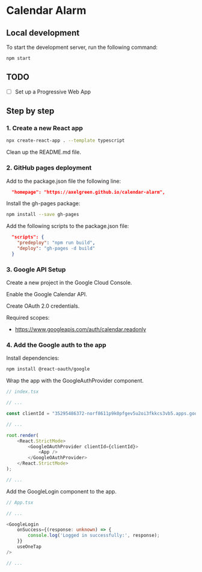 # Calendar Alarm

## Local development

To start the development server, run the following command:

```bash
npm start
```

## TODO

- [ ] Set up a Progressive Web App

## Step by step

### 1. Create a new React app

```bash
npx create-react-app . --template typescript
```

Clean up the README.md file.

### 2. GitHub pages deployment

Add to the package.json file the following line:

```json
  "homepage": "https://axelgreen.github.io/calendar-alarm",
```

Install the gh-pages package:

```bash
npm install --save gh-pages
```

Add the following scripts to the package.json file:

```json
  "scripts": {
    "predeploy": "npm run build",
    "deploy": "gh-pages -d build"
  }
```

### 3. Google API Setup

Create a new project in the Google Cloud Console.

Enable the Google Calendar API.

Create OAuth 2.0 credentials.

Required scopes:

- https://www.googleapis.com/auth/calendar.readonly

### 4. Add the Google auth to the app

Install dependencies:

```bash
npm install @react-oauth/google
```

Wrap the app with the GoogleAuthProvider component.

```typescript
// index.tsx

// ...

const clientId = "35295486372-norf8611p9k0pfgev5u2oi3fkkcs3vb5.apps.googleusercontent.com";

// ...

root.render(
    <React.StrictMode>
        <GoogleOAuthProvider clientId={clientId}>
            <App />
        </GoogleOAuthProvider>
    </React.StrictMode>
);

// ...
```

Add the GoogleLogin component to the app.

```typescript
// App.tsx

// ...

<GoogleLogin
    onSuccess={(response: unknown) => {
        console.log('Logged in successfully:', response);
    }}
    useOneTap
/>

// ...
```